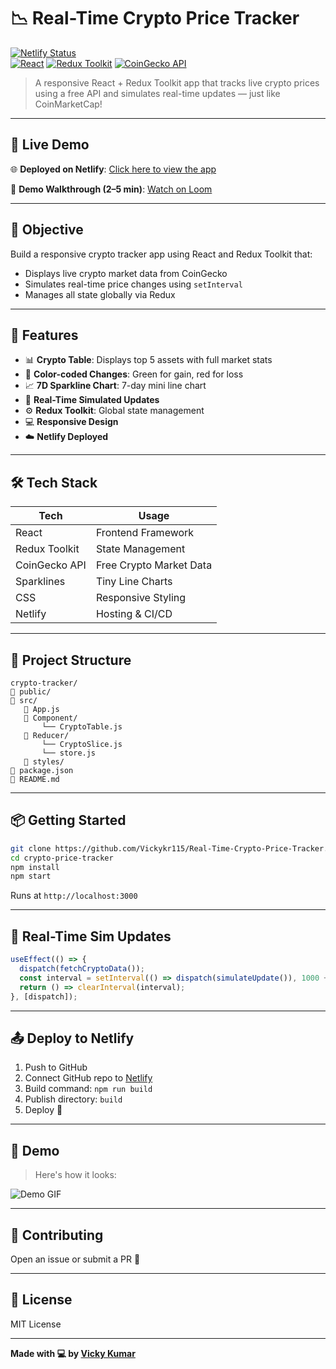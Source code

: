 # 📉 Real-Time Crypto Price Tracker

[![Netlify Status](https://real-time-crypto-tracker1.netlify.app/)](https://real-time-crypto-tracker1.netlify.app/)  
[![React](https://img.shields.io/badge/React-2025-blue?logo=react)](https://reactjs.org)
[![Redux Toolkit](https://img.shields.io/badge/Redux--Toolkit-Modern-purple?logo=redux)](https://redux-toolkit.js.org)
[![CoinGecko API](https://img.shields.io/badge/API-CoinGecko-green?logo=coinmarketcap)](https://www.coingecko.com/en/api)

> A responsive React + Redux Toolkit app that tracks live crypto prices using a free API and simulates real-time updates — just like CoinMarketCap!

---

## 🚀 Live Demo

🌐 **Deployed on Netlify**: [Click here to view the app](https://real-time-crypto-tracker1.netlify.app/)

🎥 **Demo Walkthrough (2–5 min)**: [Watch on Loom](https://www.loom.com/share/313714116d8a47eaa792e77a67d48e2c?sid=e17804fc-c61d-4542-b2d3-989669a14a24)

---

## 🎯 Objective

Build a responsive crypto tracker app using React and Redux Toolkit that:

- Displays live crypto market data from CoinGecko  
- Simulates real-time price changes using `setInterval`  
- Manages all state globally via Redux

---

## 🧠 Features

- 📊 **Crypto Table**: Displays top 5 assets with full market stats  
- 🎨 **Color-coded Changes**: Green for gain, red for loss  
- 📈 **7D Sparkline Chart**: 7-day mini line chart  
- 🔄 **Real-Time Simulated Updates**  
- ⚙️ **Redux Toolkit**: Global state management  
- 💻 **Responsive Design**  
- ☁️ **Netlify Deployed**

---

## 🛠️ Tech Stack

| Tech             | Usage                                |
|------------------|---------------------------------------|
| React            | Frontend Framework                    |
| Redux Toolkit    | State Management                      |
| CoinGecko API    | Free Crypto Market Data               |
| Sparklines       | Tiny Line Charts                      |
| CSS              | Responsive Styling                    |
| Netlify          | Hosting & CI/CD                       |

---

## 🧱 Project Structure

```
crypto-tracker/
🔻 public/
🔻 src/
   🔻 App.js
   🔻 Component/
       └── CryptoTable.js
   🔻 Reducer/
       └── CryptoSlice.js
       └── store.js    
   🔻 styles/
🔻 package.json
🔻 README.md
```

---

## 📦 Getting Started

```bash
git clone https://github.com/Vickykr115/Real-Time-Crypto-Price-Tracker.git
cd crypto-price-tracker
npm install
npm start
```

Runs at `http://localhost:3000`

---

## 🔄 Real-Time Sim Updates

```js
useEffect(() => {
  dispatch(fetchCryptoData());
  const interval = setInterval(() => dispatch(simulateUpdate()), 1000 + Math.random() * 1000);
  return () => clearInterval(interval);
}, [dispatch]);
```

---

## 📤 Deploy to Netlify

1. Push to GitHub  
2. Connect GitHub repo to [Netlify](https://netlify.com)  
3. Build command: `npm run build`  
4. Publish directory: `build`  
5. Deploy 🎉

---

## 🎢 Demo

> Here's how it looks:

![Demo GIF](https://your-demo-link.gif)

---

## 🤝 Contributing

Open an issue or submit a PR 💬

---

## 📄 License

MIT License

---

**Made with 💻 by [Vicky Kumar](https://github.com/your-username)**

